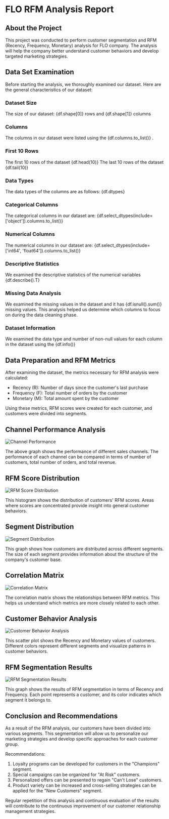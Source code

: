 # FLO RFM Analysis Report

## About the Project

This project was conducted to perform customer segmentation and RFM (Recency, Frequency, Monetary) analysis for FLO company. The analysis will help the company better understand customer behaviors and develop targeted marketing strategies.

## Data Set Examination

Before starting the analysis, we thoroughly examined our dataset. Here are the general characteristics of our dataset:

### Dataset Size
The size of our dataset: {df.shape[0]} rows and {df.shape[1]} columns

### Columns
The columns in our dataset were listed using the {df.columns.to_list()} .

### First 10 Rows
The first 10 rows of the dataset  {df.head(10)}
The last 10 rows of the dataset  {df.tail(10)}

### Data Types
The data types of the columns are as follows:
{df.dtypes}

### Categorical Columns
The categorical columns in our dataset are:
{df.select_dtypes(include=['object']).columns.to_list()}

### Numerical Columns
The numerical columns in our dataset are:
{df.select_dtypes(include=['int64', 'float64']).columns.to_list()}


### Descriptive Statistics
We examined the descriptive statistics of the numerical variables 
 {df.describe().T} 

### Missing Data Analysis
We examined the missing values in the dataset and it has {df.isnull().sum()} missing values. This analysis helped us determine which columns to focus on during the data cleaning phase.

### Dataset Information
We examined the data type and number of non-null values for each column in the dataset using the {df.info()}

## Data Preparation and RFM Metrics

After examining the dataset, the metrics necessary for RFM analysis were calculated:

- Recency (R): Number of days since the customer's last purchase
- Frequency (F): Total number of orders by the customer
- Monetary (M): Total amount spent by the customer

Using these metrics, RFM scores were created for each customer, and customers were divided into segments.

## Channel Performance Analysis

![Channel Performance](media/channel_performance.png)

The above graph shows the performance of different sales channels. The performance of each channel can be compared in terms of number of customers, total number of orders, and total revenue.

## RFM Score Distribution

![RFM Score Distribution](media/rfm_score_distribution.png)

This histogram shows the distribution of customers' RFM scores. Areas where scores are concentrated provide insight into general customer behaviors.

## Segment Distribution

![Segment Distribution](media/segment_distribution.png)

This graph shows how customers are distributed across different segments. The size of each segment provides information about the structure of the company's customer base.

## Correlation Matrix

![Correlation Matrix](media/correlation_matrix.png)

The correlation matrix shows the relationships between RFM metrics. This helps us understand which metrics are more closely related to each other.

## Customer Behavior Analysis

![Customer Behavior Analysis](media/customer_behavior_analysis.png)

This scatter plot shows the Recency and Monetary values of customers. Different colors represent different segments and visualize patterns in customer behaviors.

## RFM Segmentation Results

![RFM Segmentation Results](media/rfm_segmentation_results.png)

This graph shows the results of RFM segmentation in terms of Recency and Frequency. Each point represents a customer, and its color indicates which segment it belongs to.

## Conclusion and Recommendations

As a result of the RFM analysis, our customers have been divided into various segments. This segmentation will allow us to personalize our marketing strategies and develop specific approaches for each customer group.

Recommendations:
1. Loyalty programs can be developed for customers in the "Champions" segment.
2. Special campaigns can be organized for "At Risk" customers.
3. Personalized offers can be presented to regain "Can't Lose" customers.
4. Product variety can be increased and cross-selling strategies can be applied for the "New Customers" segment.

Regular repetition of this analysis and continuous evaluation of the results will contribute to the continuous improvement of our customer relationship management strategies.